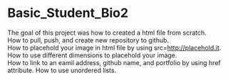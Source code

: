 # Basic_Student_Bio2
The goal of this project was how to created a html file from scratch.  
How to pull, push, and create new repository to github.  
How to placehold your image in html file by using src=http://placehold.it.
How to use different dimensions to placehold your image.  
How to link to an eamil address, github name, and portfolio by using href attribute.
How to use unordered lists.